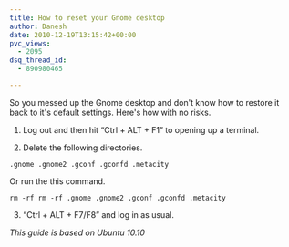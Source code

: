 ```yaml
---
title: How to reset your Gnome desktop
author: Danesh
date: 2010-12-19T13:15:42+00:00
pvc_views:
  - 2095
dsq_thread_id:
  - 890980465

---
```

So you messed up the Gnome desktop and don't know how to restore it back to it's default settings. Here's how with no risks.

1. Log out and then hit &#8220;Ctrl + ALT + F1&#8221; to opening up a terminal.

2. Delete the following directories.

`.gnome .gnome2 .gconf .gconfd .metacity`

Or run the this command.

`rm -rf rm -rf .gnome .gnome2 .gconf .gconfd .metacity`

3. &#8220;Ctrl + ALT + F7/F8&#8221; and log in as usual.

_This guide is based on Ubuntu 10.10_